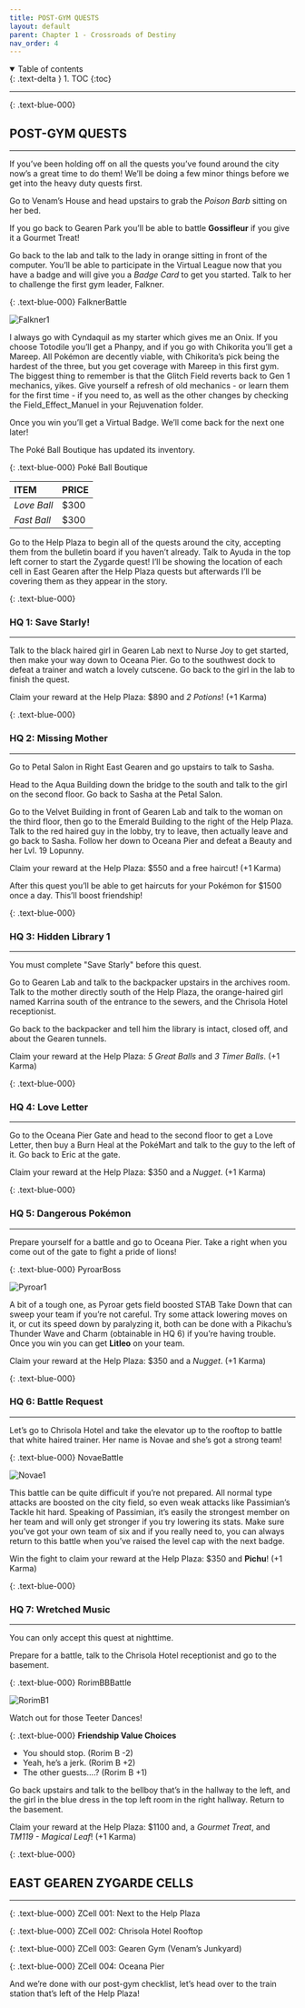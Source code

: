```yaml
---
title: POST-GYM QUESTS
layout: default
parent: Chapter 1 - Crossroads of Destiny
nav_order: 4
---
```


<details open markdown="block">
  <summary>
    Table of contents
  </summary>
  {: .text-delta }
1. TOC
{:toc}
</details>

---

{: .text-blue-000}
## POST-GYM QUESTS
---

If you’ve been holding off on all the quests you’ve found around the city now’s a great time to do them! We’ll be doing a few minor things before we get into the heavy duty quests first. 

Go to Venam’s House and head upstairs to grab the *Poison Barb* sitting on her bed.

If you go back to Gearen Park you’ll be able to battle **Gossifleur** if you give it a Gourmet Treat!

Go back to the lab and talk to the lady in orange sitting in front of the computer. You’ll be able to participate in the Virtual League now that you have a badge and will give you a *Badge Card* to get you started. Talk to her to challenge the first gym leader, Falkner.

{: .text-blue-000}
FalknerBattle

![Falkner1](https://media.discordapp.net/attachments/1344174707238502421/1344174785390968923/falkner1.PNG?ex=67bff3d2&is=67bea252&hm=0265a97174397bfcdfb083281679c51a72110ddde23c7d5ac5131c2d056e9578&=&format=webp&quality=lossless)  

I always go with Cyndaquil as my starter which gives me an Onix. If you choose Totodile you’ll get a Phanpy, and if you go with Chikorita you’ll get a Mareep. All Pokémon are decently viable, with Chikorita’s pick being the hardest of the three, but you get coverage with Mareep in this first gym. The biggest thing to remember is that the Glitch Field reverts back to Gen 1 mechanics, yikes. Give yourself a refresh of old mechanics - or learn them for the first time - if you need to, as well as the other changes by checking the Field_Effect_Manuel in your Rejuvenation folder.

Once you win you’ll get a Virtual Badge. We’ll come back for the next one later!

The Poké Ball Boutique has updated its inventory.

{: .text-blue-000}
Poké Ball Boutique

| ITEM          | PRICE  |
|:--------------|:-------|
| *Love Ball*   | $300   |
| *Fast Ball*   | $300   |

Go to the Help Plaza to begin all of the quests around the city, accepting them from the bulletin board if you haven’t already. Talk to Ayuda in the top left corner to start the Zygarde quest! I’ll be showing the location of each cell in East Gearen after the Help Plaza quests but afterwards I’ll be covering them as they appear in the story.

{: .text-blue-000}
### HQ 1: Save Starly!
---

Talk to the black haired girl in Gearen Lab next to Nurse Joy to get started, then make your way down to Oceana Pier. Go to the southwest dock to defeat a trainer and watch a lovely cutscene. Go back to the girl in the lab to finish the quest.

Claim your reward at the Help Plaza: $890 and *2 Potions*! (+1 Karma)

{: .text-blue-000}
### HQ 2: Missing Mother
---

Go to Petal Salon in Right East Gearen and go upstairs to talk to Sasha. 

Head to the Aqua Building down the bridge to the south and talk to the girl on the second floor. Go back to Sasha at the Petal Salon.

Go to the Velvet Building in front of Gearen Lab and talk to the woman on the third floor, then go to the Emerald Building to the right of the Help Plaza. Talk to the red haired guy in the lobby, try to leave, then actually leave and go back to Sasha. Follow her down to Oceana Pier and defeat a Beauty and her Lvl. 19 Lopunny.

Claim your reward at the Help Plaza: $550 and a free haircut! (+1 Karma)

After this quest you’ll be able to get haircuts for your Pokémon for $1500 once a day. This’ll boost friendship!

{: .text-blue-000}
### HQ 3: Hidden Library 1
---

You must complete "Save Starly" before this quest.

Go to Gearen Lab and talk to the backpacker upstairs in the archives room. Talk to the mother directly south of the Help Plaza, the orange-haired girl named Karrina south of the entrance to the sewers, and the Chrisola Hotel receptionist.

Go back to the backpacker and tell him the library is intact, closed off, and about the Gearen tunnels.

Claim your reward at the Help Plaza: *5 Great Balls* and *3 Timer Balls*. (+1 Karma)

{: .text-blue-000}
### HQ 4: Love Letter
---

Go to the Oceana Pier Gate and head to the second floor to get a Love Letter, then buy a Burn Heal at the PokéMart and talk to the guy to the left of it. Go back to Eric at the gate.

Claim your reward at the Help Plaza: $350 and a *Nugget*. (+1 Karma)

{: .text-blue-000}
### HQ 5: Dangerous Pokémon
---

Prepare yourself for a battle and go to Oceana Pier. Take a right when you come out of the gate to fight a pride of lions!

{: .text-blue-000}
PyroarBoss

![Pyroar1](https://media.discordapp.net/attachments/1344174707238502421/1344174816877346909/pyroar1.PNG?ex=67bff3d9&is=67bea259&hm=5ca94d0b3c9b5047b0757a2c6dcb79bc83097b71ad0a652024d8f3369fa41cc2&=&format=webp&quality=lossless)  

A bit of a tough one, as Pyroar gets field boosted STAB Take Down that can sweep your team if you’re not careful. Try some attack lowering moves on it, or cut its speed down by paralyzing it, both can be done with a Pikachu’s Thunder Wave and Charm (obtainable in HQ 6) if you’re having trouble. Once you win you can get **Litleo** on your team.

Claim your reward at the Help Plaza: $350 and a *Nugget*. (+1 Karma)

{: .text-blue-000}
### HQ 6: Battle Request
---

Let’s go to Chrisola Hotel and take the elevator up to the rooftop to battle that white haired trainer. Her name is Novae and she’s got a strong team!

{: .text-blue-000}
NovaeBattle

![Novae1](https://media.discordapp.net/attachments/1344174707238502421/1344174816445464689/novae1.PNG?ex=67bff3d9&is=67bea259&hm=1fd12bd369176eca4b531b67fb079f84d0aa6f2e92997bab39d4cb7622a4c438&=&format=webp&quality=lossless)  

This battle can be quite difficult if you’re not prepared. All normal type attacks are boosted on the city field, so even weak attacks like Passimian’s Tackle hit hard. Speaking of Passimian, it’s easily the strongest member on her team and will only get stronger if you try lowering its stats. Make sure you’ve got your own team of six and if you really need to, you can always return to this battle when you’ve raised the level cap with the next badge.

Win the fight to claim your reward at the Help Plaza: $350 and **Pichu**! (+1 Karma)

{: .text-blue-000}
### HQ 7: Wretched Music
---

You can only accept this quest at nighttime.

Prepare for a battle, talk to the Chrisola Hotel receptionist and go to the basement.

{: .text-blue-000}
RorimBBBattle

![RorimB1](https://media.discordapp.net/attachments/1344174707238502421/1344174817716207666/rorimb1.PNG?ex=67bff3da&is=67bea25a&hm=b80a2d68d5a57e06b09fe19009bd013794d496e8e7e6e38a77f54b5ec34fc6ae&=&format=webp&quality=lossless)  

Watch out for those Teeter Dances!

{: .text-blue-000}
**Friendship Value Choices**

 - You should stop. (Rorim B -2)
 - Yeah, he’s a jerk. (Rorim B +2)
 - The other guests….? (Rorim B +1)

Go back upstairs and talk to the bellboy that’s in the hallway to the left, and the girl in the blue dress in the top left room in the right hallway. Return to the basement.

Claim your reward at the Help Plaza: $1100 and, a *Gourmet Treat*, and *TM119 - Magical Leaf*! (+1 Karma)

{: .text-blue-000}
## EAST GEAREN ZYGARDE CELLS
---

{: .text-blue-000}
ZCell 001: Next to the Help Plaza

{: .text-blue-000}
ZCell 002: Chrisola Hotel Rooftop

{: .text-blue-000}
ZCell 003: Gearen Gym (Venam’s Junkyard)

{: .text-blue-000}
ZCell 004: Oceana Pier

And we’re done with our post-gym checklist, let’s head over to the train station that’s left of the Help Plaza!





